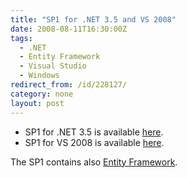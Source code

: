 ```yaml
---
title: "SP1 for .NET 3.5 and VS 2008"
date: 2008-08-11T16:30:00Z
tags:
  - .NET
  - Entity Framework
  - Visual Studio
  - Windows
redirect_from: /id/228127/
category: none
layout: post
---
```

* SP1 for .NET 3.5 is available [here][1].
* SP1 for VS 2008 is available [here][2].

The SP1 contains also [Entity Framework][3].

[1]: http://download.microsoft.com/download/2/0/e/20e90413-712f-438c-988e-fdaa79a8ac3d/dotnetfx35.exe
[2]: http://www.microsoft.com/downloads/details.aspx?FamilyID=27673c47-b3b5-4c67-bd99-84e525b5ce61&DisplayLang=en
[3]: http://blogs.msdn.com/adonet/archive/2008/08/11/rtm-is-finally-here.aspx